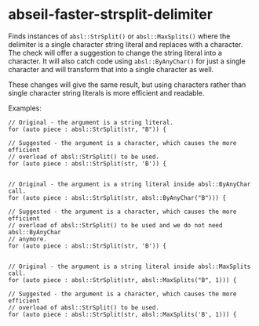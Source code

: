 abseil-faster-strsplit-delimiter
================================

Finds instances of `absl::StrSplit()` or `absl::MaxSplits()` where the
delimiter is a single character string literal and replaces with a
character. The check will offer a suggestion to change the string
literal into a character. It will also catch code using
`absl::ByAnyChar()` for just a single character and will transform that
into a single character as well.

These changes will give the same result, but using characters rather
than single character string literals is more efficient and readable.

Examples:

    // Original - the argument is a string literal.
    for (auto piece : absl::StrSplit(str, "B")) {

    // Suggested - the argument is a character, which causes the more efficient
    // overload of absl::StrSplit() to be used.
    for (auto piece : absl::StrSplit(str, 'B')) {


    // Original - the argument is a string literal inside absl::ByAnyChar call.
    for (auto piece : absl::StrSplit(str, absl::ByAnyChar("B"))) {

    // Suggested - the argument is a character, which causes the more efficient
    // overload of absl::StrSplit() to be used and we do not need absl::ByAnyChar
    // anymore.
    for (auto piece : absl::StrSplit(str, 'B')) {


    // Original - the argument is a string literal inside absl::MaxSplits call.
    for (auto piece : absl::StrSplit(str, absl::MaxSplits("B", 1))) {

    // Suggested - the argument is a character, which causes the more efficient
    // overload of absl::StrSplit() to be used.
    for (auto piece : absl::StrSplit(str, absl::MaxSplits('B', 1))) {
